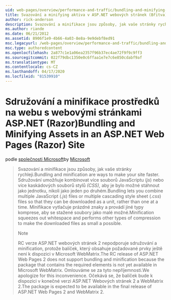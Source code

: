 ```yaml
---
uid: web-pages/overview/performance-and-traffic/bundling-and-minifying-assets-in-an-aspnet-web-pages-razor-site
title: Svazování a minifying aktiva v ASP.NET webových stránek (Břitva) stránek | Dokumenty společnosti Microsoft
author: rick-anderson
description: Svazování a minifikace jsou způsoby, jak vaše stránky rychleji. Sdružování umožňuje kombinovat více souborů JavaScript ( .js ) nebo více kaskádových stylů (...
ms.author: riande
ms.date: 06/21/2012
ms.assetid: 8906f1e9-4b66-4a03-8e8a-9e9debf8ed91
msc.legacyurl: /web-pages/overview/performance-and-traffic/bundling-and-minifying-assets-in-an-aspnet-web-pages-razor-site
msc.type: authoredcontent
ms.openlocfilehash: 2a877c1e1a06ea2357f96b37ec4ae72f9f9c9ff3
ms.sourcegitcommit: 022f79dbc1350e0c6ffaa1e7e7c6e850cdabf9af
ms.translationtype: MT
ms.contentlocale: cs-CZ
ms.lasthandoff: 04/17/2020
ms.locfileid: "81539910"
---
```

# <a name="bundling-and-minifying-assets-in-an-aspnet-web-pages-razor-site"></a><span data-ttu-id="67973-104">Sdružování a minifikace prostředků na webu s webovými stránkami ASP.NET (Razor)</span><span class="sxs-lookup"><span data-stu-id="67973-104">Bundling and Minifying Assets in an ASP.NET Web Pages (Razor) Site</span></span>

<span data-ttu-id="67973-105">podle [společnosti Microsoft](https://github.com/microsoft)</span><span class="sxs-lookup"><span data-stu-id="67973-105">by [Microsoft](https://github.com/microsoft)</span></span>

> <span data-ttu-id="67973-106">Svazování a minifikace jsou způsoby, jak vaše stránky rychleji.</span><span class="sxs-lookup"><span data-stu-id="67973-106">Bundling and minification are ways to make your site faster.</span></span> <span data-ttu-id="67973-107">Sdružování umožňuje kombinovat více souborů JavaScriptu (*js*) nebo více kaskádových souborů stylů *(CSS),* aby je bylo možné stáhnout jako jednotku, nikoli jako jeden po druhém.</span><span class="sxs-lookup"><span data-stu-id="67973-107">Bundling lets you combine multiple JavaScript (*.js*) files or multiple cascading style sheet (*.css*) files so that they can be downloaded as a unit, rather than one at a time.</span></span> <span data-ttu-id="67973-108">Minifikace vytlačuje prázdné znaky a provádí jiné typy komprese, aby se stažené soubory jako malé možné.</span><span class="sxs-lookup"><span data-stu-id="67973-108">Minification squeezes out whitespace and performs other types of compression to make the downloaded files as small a possible.</span></span>
> 
> > [!NOTE]
> > <span data-ttu-id="67973-109">RC verze ASP.NET webových stránek 2 nepodporuje sdružování a minification, protože balíček, který obsahuje požadované prvky ještě není k dispozici v Microsoft WebMatrix.</span><span class="sxs-lookup"><span data-stu-id="67973-109">The RC release of ASP.NET Web Pages 2 does not support bundling and minification because the package that contains the required elements is not yet available in Microsoft WebMatrix.</span></span> <span data-ttu-id="67973-110">Omlouváme se za tyto nepříjemnosti.</span><span class="sxs-lookup"><span data-stu-id="67973-110">We apologize for this inconvenience.</span></span> <span data-ttu-id="67973-111">Očekává se, že balíček bude k dispozici v konečné verzi ASP.NET Webových stránek 2 a WebMatrix 2.</span><span class="sxs-lookup"><span data-stu-id="67973-111">The package is expected to be available in the final release of ASP.NET Web Pages 2 and WebMatrix 2.</span></span>
